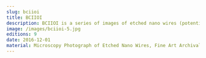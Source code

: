 ```yaml
---
slug: bciioi
title: BCIIOI
description: BCIIOI is a series of images of etched nano wires (potential uses include single neuron interfacing) captured through a microscope lens.
image: /images/bciioi-5.jpg
editions: 9
date: 2016-12-01
material: Microscopy Photograph of Etched Nano Wires, Fine Art Archival Print
---
```

